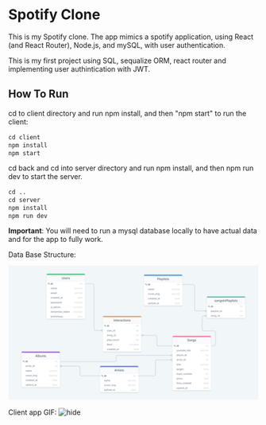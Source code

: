 # Spotify Clone

This is my Spotify clone. 
The app mimics a spotify application, using React (and React Router), Node.js, and mySQL, with user authentication.

This is my first project using SQL, sequalize ORM, react router and implementing user authintication with JWT.

## How To Run
cd to client directory and run npm install, and then "npm start" to run the client:
```
cd client
npm install
npm start
```
cd back and cd into server directory and run npm install, and then npm run dev to start the server.
```
cd ..
cd server
npm install
npm run dev
```
**Important**: You will need to run a mysql database locally to have actual data and for the app to fully work.

Data Base Structure: 

![Image of ERD](./readmeFiles/spotify-db-diagram.png)

Client app GIF: 
![hide](./readmeFiles/vsWvkoZeW5.gif)

